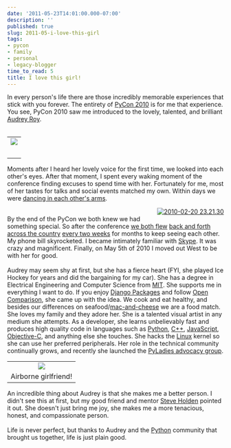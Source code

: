 ```yaml
---
date: '2011-05-23T14:01:00.000-07:00'
description: ''
published: true
slug: 2011-05-i-love-this-girl
tags:
- pycon
- family
- personal
- legacy-blogger
time_to_read: 5
title: I love this girl!
---
```


In every person's life there are those incredibly memorable experiences that stick with you forever. The entirety of <a href="http://us.pycon.org/2010/about/">PyCon 2010</a> is for me that experience. You see, PyCon 2010 saw me introduced to the lovely, talented, and brilliant <a href="http://twitter.com/audreyr">Audrey Roy</a>.<br /><br /><table cellpadding="0" cellspacing="0" class="tr-caption-container" style="float: right; margin-left: 1em; text-align: right;"><tbody><tr><td style="text-align: center;"><a href="http://www.flickr.com/photos/pydanny/4389161092/" style="clear: right; margin-bottom: 1em; margin-left: auto; margin-right: auto;"><img src="http://farm5.static.flickr.com/4044/4389161092_4657fac2ab_m.jpg" /></a></td></tr><tr><td class="tr-caption" style="text-align: center;"><br /></td></tr></tbody></table>Moments after I heard her lovely voice for the first time, we looked into each other's eyes. After that moment, I spent every waking moment of the conference finding excuses to spend time with her. Fortunately for me, most of her tastes for talks and social events matched my own. Within days we were <a href="http://www.flickr.com/photos/pydanny/4404666820/">dancing in each other's arms</a>.<br /><div style="text-align: right;"><a href="http://www.flickr.com/photos/47628826@N05/4374285165/" style="clear: right; float: right; margin-bottom: 1em; margin-left: 1em;" title="2010-02-20 23.21.30 by tombrander, on Flickr"><img alt="2010-02-20 23.21.30" src="http://farm5.static.flickr.com/4071/4374285165_04f18a6d6d_m.jpg" /></a></div><br />By the end of the PyCon we both knew we had something special. So after the conference <a href="http://www.flickr.com/photos/pydanny/sets/72157623798861723/">we both flew</a> <a href="http://www.flickr.com/photos/pydanny/sets/72157623641835532/">back and forth</a> <a href="http://www.flickr.com/photos/pydanny/sets/72157623923236848/">across the country</a> <a href="http://www.flickr.com/photos/pydanny/sets/72157623929276286/">every two weeks</a> for months to keep seeing each other. My phone bill skyrocketed. I became intimately familiar with <a href="http://en.wikipedia.org/wiki/Skype">Skype</a>. It was crazy and magnificent. Finally, on May 5th of 2010 I moved out West to be with her for good.<br /><br />Audrey may seem shy at first, but she has a fierce heart (FYI, she played Ice Hockey for years and did the bargaining for my car). She has a degree in Electrical Engineering and Computer Science from <a href="http://en.wikipedia.org/wiki/MIT">MIT</a>. She supports me in everything I want to do. If you enjoy <a href="http://djangopackages.com/">Django Packages</a> and follow <a href="https://github.com/opencomparison/opencomparison">Open Comparison</a>, she came up with the idea. We cook and eat healthy, and besides our differences on seafood/<a href="http://oppugn.us/posts/1279823157.html">mac-and-cheese</a> we are a food match. She loves my family and they adore her. She is a talented visual artist in any medium she attempts. As a developer, she learns unbelievably fast and produces high quality code in languages such as <a href="http://python.org/">Python</a>, <a href="http://en.wikipedia.org/wiki/C++">C++</a>, <a href="http://en.wikipedia.org/wiki/JavaScript">JavaScript</a>, <a href="http://en.wikipedia.org/wiki/Objective-C">Objective-C</a>, and anything else she touches. She hacks the <a href="http://en.wikipedia.org/wiki/Linux">Linux</a> kernel so she can use her preferred peripherals. Her role in the technical community continually grows, and recently she launched the <a href="http://pyladies.com/">PyLadies advocacy group</a>.<br /><table cellpadding="0" cellspacing="0" class="tr-caption-container" style="float: right; margin-left: 1em; text-align: right;"><tbody><tr><td style="text-align: center;"><a href="http://www.flickr.com/photos/pydanny/5670147589/" style="clear: right; margin-bottom: 1em; margin-left: auto; margin-right: auto;"><img src="http://farm6.static.flickr.com/5266/5670147589_dceb54c1ea_m.jpg" /></a></td></tr><tr><td class="tr-caption" style="text-align: center;">Airborne girlfriend!</td></tr></tbody></table><br />An incredible thing about Audrey is that she makes me a better person. I didn't see this at first, but my good friend and mentor <a href="http://twitter.com/holdenweb">Steve Holden</a> pointed it out. She doesn't just bring me joy, she makes me a more tenacious, honest, and compassionate person.<br /><br />Life is never perfect, but thanks to Audrey and the <a href="http://python.org/">Python</a> community that brought us together, life is just plain good.